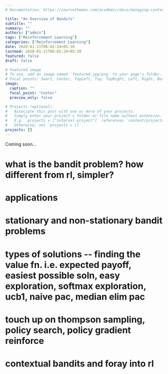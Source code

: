 ```yaml
---
# Documentation: https://sourcethemes.com/academic/docs/managing-content/

title: "An Overview of Bandits"
subtitle: ""
summary: ""
authors: ["admin"]
tags: ["Reinforcement Learning"]
categories: ["Reinforcement Learning"]
date: 2020-01-21T06:02:24+05:30
lastmod: 2020-01-21T06:02:24+05:30
featured: false
draft: false

# Featured image
# To use, add an image named `featured.jpg/png` to your page's folder.
# Focal points: Smart, Center, TopLeft, Top, TopRight, Left, Right, BottomLeft, Bottom, BottomRight.
image:
  caption: ""
  focal_point: "Center"
  preview_only: false

# Projects (optional).
#   Associate this post with one or more of your projects.
#   Simply enter your project's folder or file name without extension.
#   E.g. `projects = ["internal-project"]` references `content/project/deep-learning/index.md`.
#   Otherwise, set `projects = []`.
projects: []
---
```

Coming soon...
# what is the bandit problem? how different from rl, simpler?
# applications
# stationary and non-stationary bandit problems
# types of solutions -- finding the value fn. i.e. expected payoff, easiest possible soln, easy exploration, softmax exploration, ucb1, naive pac, median elim pac
# touch up on thompson sampling, policy search, policy gradient reinforce
# contextual bandits and foray into rl